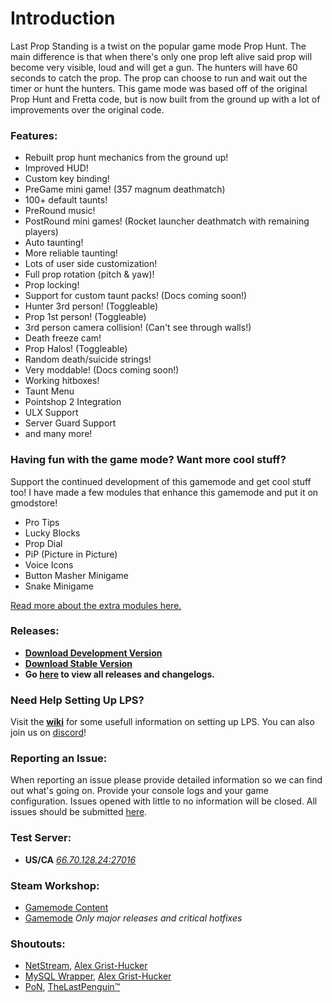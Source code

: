 # Introduction

Last Prop Standing is a twist on the popular game mode Prop Hunt. The main difference is that when there's only one prop left alive said prop will become very visible, loud and will get a gun. The hunters will have 60 seconds to catch the prop. The prop can choose to run and wait out the timer or hunt the hunters. This game mode was based off of the original Prop Hunt and Fretta code, but is now built from the ground up with a lot of improvements over the original code.

### Features:
* Rebuilt prop hunt mechanics from the ground up!
* Improved HUD!
* Custom key binding!
* PreGame mini game! (357 magnum deathmatch)
* 100+ default taunts!
* PreRound music!
* PostRound mini games! (Rocket launcher deathmatch with remaining players)
* Auto taunting!
* More reliable taunting!
* Lots of user side customization!
* Full prop rotation (pitch & yaw)!
* Prop locking!
* Support for custom taunt packs! (Docs coming soon!)
* Hunter 3rd person! (Toggleable)
* Prop 1st person! (Toggleable)
* 3rd person camera collision! (Can't see through walls!)
* Death freeze cam!
* Prop Halos! (Toggleable)
* Random death/suicide strings!
* Very moddable! (Docs coming soon!)
* Working hitboxes!
* Taunt Menu
* Pointshop 2 Integration
* ULX Support
* Server Guard Support
* and many more!

### Having fun with the game mode? Want more cool stuff?
Support the continued development of this gamemode and get cool stuff too! I have made a few modules that enhance this gamemode and put it on gmodstore!
* Pro Tips
* Lucky Blocks
* Prop Dial
* PiP (Picture in Picture)
* Voice Icons
* Button Masher Minigame
* Snake Minigame

[Read more about the extra modules here.](https://www.gmodstore.com/scripts/view/4633)

### Releases:
* **[Download Development Version](https://github.com/gluaws/lastprop/archive/dev.zip)**
* **[Download Stable Version](https://github.com/gluaws/lastprop/releases/latest)**
* **Go [here](https://github.com/gluaws/lastprop/releases) to view all releases and changelogs.**

### Need Help Setting Up LPS?
Visit the **[wiki](https://github.com/gluaws/lastprop/wiki)** for some usefull information on setting up LPS.
You can also join us on [discord](https://discord.gg/hF7Cqe9)!

### Reporting an Issue:
When reporting an issue please provide detailed information so we can find out what's going on. Provide your console logs and your game configuration. Issues opened with little to no information will be closed. All issues should be submitted [here](https://github.com/gluaws/lastprop/issues).

### Test Server:
 * **US/CA** [*66.70.128.24:27016*](steam://connect/66.70.128.24:27016)

### Steam Workshop:
* [Gamemode Content](https://steamcommunity.com/sharedfiles/filedetails/?id=1150433884)
* [Gamemode](https://steamcommunity.com/sharedfiles/filedetails/?id=1150837716) *Only major releases and critical hotfixes*

### Shoutouts:
* [NetStream](https://github.com/alexgrist/NetStream), [Alex Grist-Hucker](https://github.com/alexgrist)
* [MySQL Wrapper](https://github.com/alexgrist/GLua-MySQL-Wrapper), [Alex Grist-Hucker](https://github.com/alexgrist)
* [PoN](https://github.com/thelastpenguin/gLUA-Library/tree/master/pON), [TheLastPenguin™](https://github.com/thelastpenguin)
